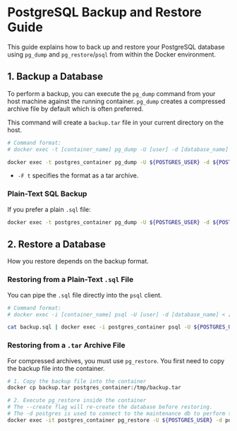 # PostgreSQL Backup and Restore Guide

This guide explains how to back up and restore your PostgreSQL database using `pg_dump` and `pg_restore`/`psql` from within the Docker environment.

## 1. Backup a Database

To perform a backup, you can execute the `pg_dump` command from your host machine against the running container. `pg_dump` creates a compressed archive file by default which is often preferred.

This command will create a `backup.tar` file in your current directory on the host.

```bash
# Command format:
# docker exec -t [container_name] pg_dump -U [user] -d [database_name] -F t > [backup_file.tar]

docker exec -t postgres_container pg_dump -U ${POSTGRES_USER} -d ${POSTGRES_DB} -F t > backup.tar
```

- `-F t` specifies the format as a tar archive.

### Plain-Text SQL Backup

If you prefer a plain `.sql` file:

```bash
docker exec -t postgres_container pg_dump -U ${POSTGRES_USER} -d ${POSTGRES_DB} > backup.sql
```

## 2. Restore a Database

How you restore depends on the backup format.

### Restoring from a Plain-Text `.sql` File

You can pipe the `.sql` file directly into the `psql` client.

```bash
# Command format:
# docker exec -i [container_name] psql -U [user] -d [database_name] < [backup_file.sql]

cat backup.sql | docker exec -i postgres_container psql -U ${POSTGRES_USER} -d ${POSTGRES_DB}
```

### Restoring from a `.tar` Archive File

For compressed archives, you must use `pg_restore`. You first need to copy the backup file into the container.

```bash
# 1. Copy the backup file into the container
docker cp backup.tar postgres_container:/tmp/backup.tar

# 2. Execute pg_restore inside the container
# The --create flag will re-create the database before restoring.
# The -d postgres is used to connect to the maintenance db to perform the create.
docker exec -it postgres_container pg_restore -U ${POSTGRES_USER} -d postgres --create --verbose /tmp/backup.tar
```

